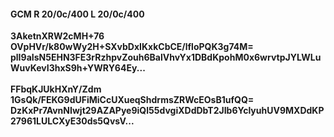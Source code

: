 #### GCM R 20/0c/400 L 20/0c/400
**3AketnXRW2cMH+76**<br/>**OVpHVr/k80wWy2H+SXvbDxIKxkCbCE/lfloPQK3g74M=**<br/>**plI9aIsN5EHN3FE3rRzhpvZouh6BalVhvYx1DBdKpohM0x6wrvtpJYLWLuWuvKevI3hxS9h+YWRY64Ey...**<br/><br/>
**FFbqKJUkHXnY/Zdm**<br/>**1GsQk/FEKG9dUFiMiCcUXueqShdrmsZRWcEOsB1ufQQ=**<br/>**DzKxPr7AvnNIwjt29AZAPye9iQl55dvgiXDdDbT2JIb6YclyuhUV9MXDdKP27961LULCXyE30ds5QvsV...**